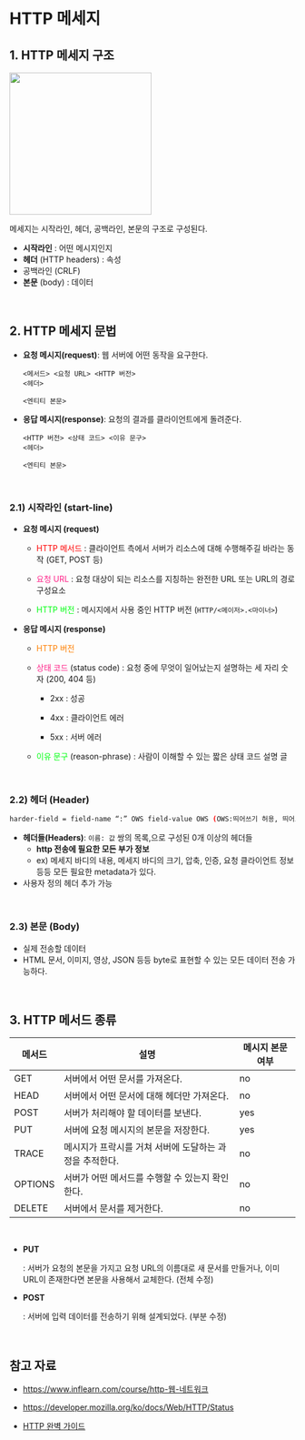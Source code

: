 # HTTP 메세지

## 1. HTTP 메세지 구조

<img style="width:250px" src="https://velog.velcdn.com/images/fdsa200/post/020976af-b65e-4cb2-9463-0241e582b8e7/image.png">

메세지는 시작라인, 헤더, 공백라인, 본문의 구조로 구성된다.

- **시작라인** : 어떤 메시지인지
- **헤더** (HTTP headers) : 속성
- 공백라인 (CRLF)
- **본문** (body) : 데이터

<br>

## 2. HTTP 메세지 문법

- **요청 메시지(request)**: 웹 서버에 어떤 동작을 요구한다.

  ```
  <메서드> <요청 URL> <HTTP 버전>
  <헤더>
  
  <엔티티 본문>
  ```

- **응답 메시지(response)**: 요청의 결과를 클라이언트에게 돌려준다.

  ```
  <HTTP 버전> <상태 코드> <이유 문구>
  <헤더>
  
  <엔티티 본문>
  ```

<br>

### 2.1) 시작라인 (start-line)

- **요청 메시지 (request)**

  - <span style="color:red">HTTP 메서드</span> : 클라이언트 측에서 서버가 리소스에 대해 수행해주길 바라는 동작 (GET, POST 등)


  - <span style="color:#ff2288">요청 URL</span> : 요청 대상이 되는 리소스를 지칭하는 완전한 URL 또는 URL의 경로 구성요소


  - <span style="color:#00FF11">HTTP 버전</span> : 메시지에서 사용 중인 HTTP 버전 (`HTTP/<메이저>.<마이너>`)

- **응답 메시지 (response)**

  - <span style="color:#ff7f00">HTTP 버전</span>

  - <span style="color:#ff2288">상태 코드</span> (status code) : 요청 중에 무엇이 일어났는지 설명하는 세 자리 숫자 (200, 404 등)
    - 2xx : 성공

    - 4xx : 클라이언트 에러
    - 5xx : 서버 에러


  - <span style="color:#00FF11">이유 문구</span> (reason-phrase) : 사람이 이해할 수 있는 짧은 상태 코드 설명 글

<br>

### 2.2) 헤더 (Header)

```bash
harder-field = field-name “:” OWS field-value OWS (OWS:띄어쓰기 허용, 띄어도 되고 안 띄어도 되고)
```

- **헤더들(Headers)**: `이름: 값` 쌍의 목록,으로 구성된 0개 이상의 헤더들
  - **http 전송에 필요한 모든 부가 정보**
  - ex) 메세지 바디의 내용, 메세지 바디의 크기, 압축, 인증, 요청 클라이언트 정보 등등 모든 필요한 metadata가 있다.
- 사용자 정의 헤더 추가 가능

<br>

### 2.3) 본문 (Body)

- 실제 전송할 데이터
- HTML 문서, 이미지, 영상, JSON 등등 byte로 표현할 수 있는 모든 데이터 전송 가능하다.

<br>

## 3. HTTP 메서드 종류

| 메서드  | 설명                                                    | 메시지 본문 여부 |
| ------- | ------------------------------------------------------- | ---------------- |
| GET     | 서버에서 어떤 문서를 가져온다.                          | no               |
| HEAD    | 서버에서 어떤 문서에 대해 헤더만 가져온다.              | no               |
| POST    | 서버가 처리해야 할 데이터를 보낸다.                     | yes              |
| PUT     | 서버에 요청 메시지의 본문을 저장한다.                   | yes              |
| TRACE   | 메시지가 프락시를 거쳐 서버에 도달하는 과정을 추적한다. | no               |
| OPTIONS | 서버가 어떤 메서드를 수행할 수 있는지 확인한다.         | no               |
| DELETE  | 서버에서 문서를 제거한다.                               | no               |

<br>

- **PUT**

  : 서버가 요청의 본문을 가지고 요청 URL의 이름대로 새 문서를 만들거나, 이미 URL이 존재한다면 본문을 사용해서 교체한다. (전체 수정)

- **POST**

  : 서버에 입력 데이터를 전송하기 위해 설계되었다. (부분 수정)

<br>

## 참고 자료

- https://www.inflearn.com/course/http-웹-네트워크

- https://developer.mozilla.org/ko/docs/Web/HTTP/Status
- [HTTP 완벽 가이드](http://m.yes24.com/Goods/Detail/15381085)
